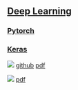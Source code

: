 ## [Deep Learning](https://www.youtube.com/watch?v=aircAruvnKk&list=PLZHQObOWTQDNU6R1_67000Dx_ZCJB-3pi)

### [Pytorch](https://docs.pytorch.org/tutorials/beginner/basics/quickstart_tutorial.html)
### [Keras](https://keras.io/getting_started/intro_to_keras_for_engineers/)

![](https://learning.oreilly.com/library/cover/9781492032632/250w/)
[github](https://github.com/ageron/handson-ml3)
[pdf](http://14.139.161.31/OddSem-0822-1122/Hands-On_Machine_Learning_with_Scikit-Learn-Keras-and-TensorFlow-2nd-Edition-Aurelien-Geron.pdf)

![](https://contents.kyobobook.co.kr/sih/fit-in/400x0/pdt/9781617296864.jpg)
[pdf](https://sourestdeeds.github.io/pdf/Deep%20Learning%20with%20Python.pdf)
